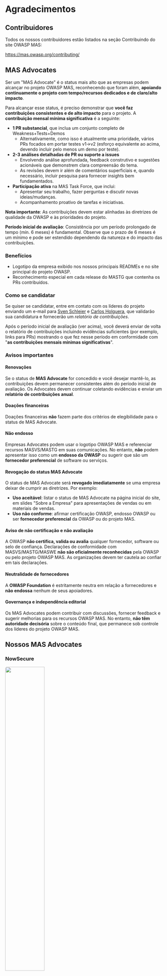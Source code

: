 # Agradecimentos

## Contribuidores

Todos os nossos contribuidores estão listados na seção Contribuindo do site OWASP MAS:

<https://mas.owasp.org/contributing/>

## MAS Advocates

Ser um "MAS Advocate" é o status mais alto que as empresas podem alcançar no projeto OWASP MAS, reconhecendo que foram além, **apoiando continuamente o projeto com tempo/recursos dedicados e de claro/alto impacto**.

Para alcançar esse status, é preciso demonstrar que **você faz contribuições consistentes e de alto impacto** para o projeto. A **contribuição mensal mínima significativa** é a seguinte:

- **1 PR substancial**, que inclua um conjunto completo de Weakness+Tests+Demos
    - Alternativamente, como isso é atualmente uma prioridade, vários PRs focados em portar testes v1->v2 (esforço equivalente ao acima, devendo incluir pelo menos um demo por teste).
- **2-3 análises detalhadas de PR ou suporte a issues**
    - Envolvendo análise aprofundada, feedback construtivo e sugestões acionáveis que demonstrem clara compreensão do tema.
    - As revisões devem ir além de comentários superficiais e, quando necessário, incluir pesquisa para fornecer insights bem fundamentados.
- **Participação ativa** na MAS Task Force, que inclui:
    - Apresentar seu trabalho, fazer perguntas e discutir novas ideias/mudanças.
    - Acompanhamento proativo de tarefas e iniciativas.

**Nota importante**: As contribuições devem estar alinhadas às diretrizes de qualidade da OWASP e às prioridades do projeto.

**Período inicial de avaliação**: Consistência por um período prolongado de tempo (mín. 6 meses) é fundamental. Observe que o prazo de 6 meses é um mínimo e pode ser estendido dependendo da natureza e do impacto das contribuições.

### Benefícios

- Logotipo da empresa exibido nos nossos principais READMEs e no site principal do projeto OWASP.
- Reconhecimento especial em cada release do MASTG que contenha os PRs contribuídos.

### Como se candidatar

Se quiser se candidatar, entre em contato com os líderes do projeto enviando um e-mail para [Sven Schleier](mailto:sven.schleier@owasp.org) e [Carlos Holguera](mailto:carlos.holguera@owasp.org), que validarão sua candidatura e fornecerão um _relatório de contribuições_.

Após o período inicial de avaliação (ver acima), você deverá enviar de volta o relatório de contribuições incluindo evidências suficientes (por exemplo, links para PRs) mostrando o que fez nesse período em conformidade com "**as contribuições mensais mínimas significativas**".

### Avisos importantes

#### Renovações

Se o status de **MAS Advocate** for concedido e você desejar mantê-lo, as contribuições devem permanecer consistentes além do período inicial de avaliação. Os Advocates devem continuar coletando evidências e enviar um **relatório de contribuições anual**.

#### Doações financeiras

Doações financeiras **não** fazem parte dos critérios de elegibilidade para o status de MAS Advocate.

#### Não endosso

Empresas Advocates podem usar o logotipo OWASP MAS e referenciar recursos MASVS/MASTG em suas comunicações. No entanto, **não** podem apresentar isso como um **endosso da OWASP** ou sugerir que são um **fornecedor preferencial** de software ou serviços.

#### Revogação do status MAS Advocate

O status de MAS Advocate será **revogado imediatamente** se uma empresa deixar de cumprir as diretrizes. Por exemplo:

- **Uso aceitável**: listar o status de MAS Advocate na página inicial do site, em slides "Sobre a Empresa" para apresentações de vendas ou em materiais de vendas.
- **Uso não conforme**: afirmar certificação OWASP, endosso OWASP ou ser **fornecedor preferencial** da OWASP ou do projeto MAS.

#### Aviso de não certificação e não avaliação

A OWASP **não certifica, valida ou avalia** qualquer fornecedor, software ou selo de confiança. Declarações de conformidade com MASVS/MASTG/MASWE **não são oficialmente reconhecidas** pela OWASP ou pelo projeto OWASP MAS. As organizações devem ter cautela ao confiar em tais declarações.

#### Neutralidade de fornecedores

A **OWASP Foundation** é estritamente neutra em relação a fornecedores e **não endossa** nenhum de seus apoiadores.

#### Governança e independência editorial

Os MAS Advocates podem contribuir com discussões, fornecer feedback e sugerir melhorias para os recursos OWASP MAS. No entanto, **não têm autoridade decisória** sobre o conteúdo final, que permanece sob controle dos líderes do projeto OWASP MAS.

## Nossos MAS Advocates

### NowSecure

<img src="Images/Other/nowsecure-logo.png" style="width: 50%; border-radius: 5px" />

**Gostaríamos de agradecer à [NowSecure](https://www.nowsecure.com) por suas contribuições exemplares desde 2022, que servem de modelo para outros possíveis contribuidores que desejam impulsionar o projeto.** [Leia mais sobre a jornada deles aqui.](../news/posts/2025-04-09-celebrating-3-years-advocate-nowsecure.md)

**Contribuições de alto impacto:**

- Centenas de pull requests e reviews, aprimorando significativamente os recursos do MAS.
- Papel fundamental no rebranding do projeto de MSTG para OWASP MAS.
- Grandes contribuições para o MASVS v2.0.0, incluindo feedback sobre abstração e perfis de teste.
- Contribuições para o refatoramento do MASTG, incluindo modularização do framework.
- Importante contribuição na introdução do MASVS-PRIVACY e do MASWE.
- Liderança da MAS Task Force, impulsionando o roadmap.
- Apoio no desenvolvimento dos MAS Test Apps para Android e iOS.

Uma menção especial vai para as contribuições da NowSecure durante o **OWASP Project Summit 2024**, onde lideraram a trilha de segurança de apps móveis e revisaram inúmeras contribuições, fomentando colaboração e inovação.

No passado, a NowSecure também contribuiu para o projeto e doou o @MASTG-APP-0015.

### Guardsquare

<img src="Images/Other/guardsquare-logo.png" style="width: 50%; border-radius: 5px" />

**Gostaríamos de agradecer à [Guardsquare](https://www.guardsquare.com) por suas contribuições excepcionais ao projeto OWASP MAS, culminando na conquista do status MAS Advocate em 2025.** [Leia mais sobre essa conquista aqui.](../news/posts/2025-05-23-new-advocate-guardsquare.md)

**Contribuições de alto impacto:**

- Participação ativa na MAS Task Force, incluindo chamadas mensais e follow-ups proativos.
- Inúmeros pull requests focados em portar testes v1 para v2 com demos.
- Revisões entre pares e feedbacks acionáveis para manter a qualidade do MASTG.

Um destaque especial foram as contribuições significativas da Guardsquare durante o **OWASP Project Summit em novembro de 2024**, onde sua equipe submeteu a maioria dos ~40 pull requests criados durante o evento.
